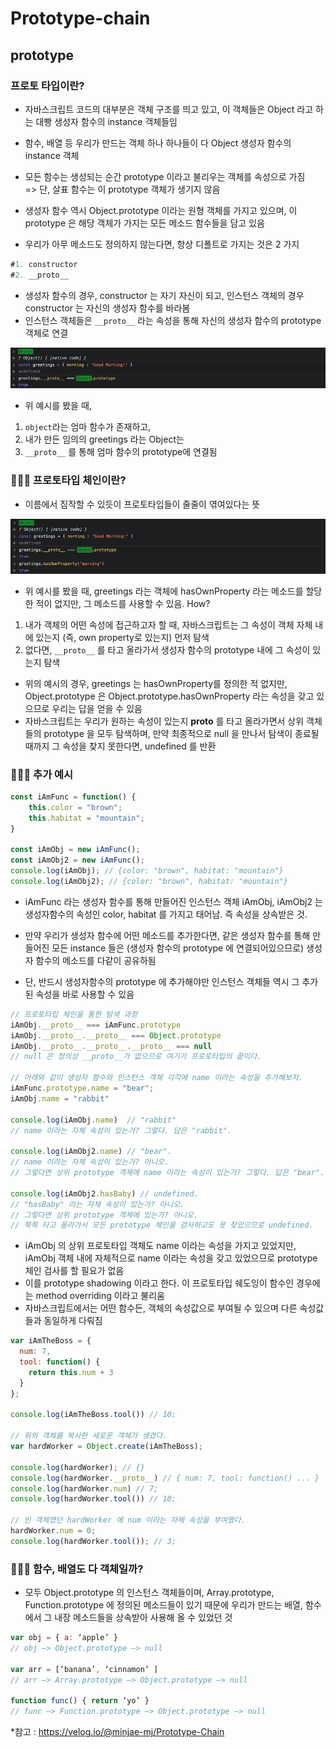 # Prototype-chain

## prototype

### 프로토 타입이란?
* 자바스크립트 코드의 대부분은 객체 구조를 띄고 있고, 이 객체들은 Object 라고 하는 대빵 생성자 함수의 instance 객체들임
* 함수, 배열 등 우리가 만드는 객체 하나 하나들이 다 Object 생성자 함수의 instance 객체

* 모든 함수는 생성되는 순간 prototype 이라고 불리우는 객체를 속성으로 가짐</br>
 => 단, 살표 함수는 이 prototype 객체가 생기지 않음
* 생성자 함수 역시 Object.prototype 이라는 원형 객체를 가지고 있으며, 이 prototype 은 해당 객체가 가지는 모든 메소드 함수들을 담고 있음
* 우리가 아무 메소드도 정의하지 않는다면, 항상 디폴트로 가지는 것은 2 가지
```javascript
#1. constructor
#2. __proto__
```
* 생성자 함수의 경우, constructor 는 자기 자신이 되고, 인스턴스 객체의 경우 constructor 는 자신의 생성자 함수를 바라봄
* 인스턴스 객체들은 `__proto__` 라는 속성을 통해 자신의 생성자 함수의 prototype 객체로 연결 </br>

![img](/Images/data-algorithm/protochain.png)

* 위 예시를 봤을 때, 
1) `object`라는 엄마 함수가 존재하고,
2) 내가 만든 임의의 greetings 라는 Object는
3) `__proto__` 를 통해 엄마 함수의 prototype에 연결됨

### 🙋🏻‍♀️ 프로토타입 체인이란?
* 이름에서 짐작할 수 있듯이 프로토타입들이 줄줄이 엮여있다는 뜻</br>

![img](/Images/data-algorithm/greeting.png)

* 위 예시를 봤을 때, greetings 라는 객체에 hasOwnProperty 라는 메소드를 할당한 적이 없지만, 그 메소드를 사용할 수 있음. How?
1) 내가 객체의 어떤 속성에 접근하고자 할 때, 자바스크립트는 그 속성이 객체 자체 내에 있는지 (즉, own property로 있는지) 먼저 탐색
2) 없다면, `__proto__` 를 타고 올라가서 생성자 함수의 prototype 내에 그 속성이 있는지 탐색
* 위의 예시의 경우, greetings 는 hasOwnProperty를 정의한 적 없지만, Object.prototype 은 Object.prototype.hasOwnProperty 라는 속성을 갖고 있으므로 우리는 답을 얻을 수 있음
* 자바스크립트는 우리가 원하는 속성이 있는지 __proto__ 를 타고 올라가면서 상위 객체들의 prototype 을 모두 탐색하며, 만약 최종적으로 null 을 만나서 탐색이 종료될 때까지 그 속성을 찾지 못한다면, undefined 를 반환

### 🙋🏻‍♀️ 추가 예시
```javascript
const iAmFunc = function() {
	this.color = "brown";
  	this.habitat = "mountain"; 
}

const iAmObj = new iAmFunc(); 
const iAmObj2 = new iAmFunc(); 
console.log(iAmObj); // {color: "brown", habitat: "mountain"}
console.log(iAmObj2); // {color: "brown", habitat: "mountain"}
```
* iAmFunc 라는 생성자 함수를 통해 만들어진 인스턴스 객체 iAmObj, iAmObj2 는 생성자함수의 속성인 color, habitat 를 가지고 태어남. 즉 속성을 상속받은 것.

* 만약 우리가 생성자 함수에 어떤 메소드를 추가한다면, 같은 생성자 함수를 통해 만들어진 모든 instance 들은 (생성자 함수의 prototype 에 연결되어있으므로) 생성자 함수의 메소드를 다같이 공유하됨
* 단, 반드시 생성자함수의 prototype 에 추가해야만 인스턴스 객체들 역시 그 추가된 속성을 바로 사용할 수 있음

```javascript
// 프로토타입 체인을 통한 탐색 과정
iAmObj.__proto__ === iAmFunc.prototype
iAmObj.__proto__.__proto__ === Object.prototype
iAmObj.__proto__.__proto__.__proto__ === null 
// null 은 정의상 __proto__가 없으므로 여기가 프로토타입의 끝이다. 

// 아래와 같이 생성자 함수와 인스턴스 객체 각각에 name 이라는 속성을 추가해보자.
iAmFunc.prototype.name = "bear"; 
iAmObj.name = "rabbit"

console.log(iAmObj.name)  // "rabbit" 
// name 이라는 자체 속성이 있는가? 그렇다. 답은 "rabbit".

console.log(iAmObj2.name) // "bear". 
// name 이라는 자체 속성이 있는가? 아니오. 
// 그렇다면 상위 prototype 객체에 name 이라는 속성이 있는가? 그렇다. 답은 "bear".

console.log(iAmObj2.hasBaby) // undefined. 
// "hasBaby" 라는 자체 속성이 있는가? 아니오. 
// 그렇다면 상위 prototype 객체에 있는가? 아니오. 
// 쭉쭉 타고 올라가서 모든 prototype 체인을 검사하고도 못 찾았으므로 undefined.
```
* iAmObj 의 상위 프로토타입 객체도 name 이라는 속성을 가지고 있었지만, iAmObj 객체 내에 자체적으로 name 이라는 속성을 갖고 있었으므로 prototype 체인 검사를 할 필요가 없음
* 이를 prototype shadowing 이라고 한다. 이 프로토타입 쉐도잉이 함수인 경우에는 method overriding 이라고 불리움
* 자바스크립트에서는 어떤 함수든, 객체의 속성값으로 부여될 수 있으며 다른 속성값들과 동일하게 다뤄짐

```javascript
var iAmTheBoss = {
  num: 7,
  tool: function() {
  	return this.num + 3
  }
}; 

console.log(iAmTheBoss.tool()) // 10; 

// 위의 객체를 복사한 새로운 객체가 생겼다.
var hardWorker = Object.create(iAmTheBoss); 

console.log(hardWorker); // {}
console.log(hardWorker.__proto__) // { num: 7, tool: function() ... }
console.log(hardWorker.num) // 7; 
console.log(hardWorker.tool()) // 10; 

// 빈 객체였던 hardWorker 에 num 이라는 자체 속성을 부여했다. 
hardWorker.num = 0; 
console.log(hardWorker.tool()); // 3; 
```

### 🙋🏻‍♀️ 함수, 배열도 다 객체일까?
* 모두 Object.prototype 의 인스턴스 객체들이며, Array.prototype, Function.prototype 에 정의된 메소드들이 있기 때문에 우리가 만드는 배열, 함수에서 그 내장 메소드들을 상속받아 사용해 올 수 있었던 것

```javascript
var obj = { a: ‘apple’ }
// obj —> Object.prototype —> null 

var arr = [‘banana’, ‘cinnamon’ ]
// arr —> Array.prototype —> Object.prototype —> null

function func() { return ‘yo’ }
// func —> Function.prototype —> Object.prototype —> null
```


*참고 : https://velog.io/@minjae-mj/Prototype-Chain
